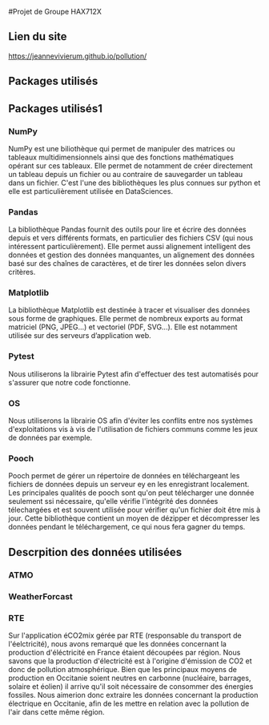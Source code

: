 #Projet de Groupe HAX712X

## Lien du site
https://jeannevivierum.github.io/pollution/

## Packages utilisés

## Packages utilisés1

### NumPy
NumPy est une biliothèque qui permet de manipuler des matrices ou tableaux multidimensionnels ainsi que des fonctions mathématiques opérant sur ces tableaux. Elle permet de notamment de créer directement un tableau depuis un fichier ou au contraire de sauvegarder un tableau dans un fichier. C'est l'une des bibliothèques les plus connues sur python et elle est particulièrement utilisée en DataSciences.

### Pandas
La bibliothèque Pandas fournit des outils pour lire et écrire des données depuis et vers différents formats, en particulier des fichiers CSV (qui nous intéressent particulièrement). Elle permet aussi alignement intelligent des données et gestion des données manquantes, un alignement des données basé sur des chaînes de caractères, et de tirer les données selon divers critères.

### Matplotlib
La bibliothèque Matplotlib est destinée à tracer et visualiser des données sous forme de graphiques. Elle permet de nombreux exports au format matriciel (PNG, JPEG...) et vectoriel (PDF, SVG...). Elle est notamment utilisée sur des serveurs d’application web.

### Pytest
Nous utiliserons la librairie Pytest afin d'effectuer des test automatisés pour s'assurer que notre code fonctionne.

### OS
Nous utiliserons la librairie OS afin d'éviter les conflits entre nos systèmes d'exploitations vis à vis de l'utilisation de fichiers communs comme les jeux de données par exemple.

### Pooch
Pooch permet de gérer un répertoire de données en téléchargeant les fichiers de données depuis un serveur ey en les enregistrant localement. Les principales qualités de pooch sont qu'on peut télécharger une donnée seulement ssi nécessaire, qu'elle vérifie l'intégrité des données télechargées et est souvent utilisée pour vérifier qu'un fichier doit être mis à jour. Cette bibliothèque contient un moyen de dézipper et décompresser les données pendant le téléchargement, ce qui nous fera gagner du temps.

## Descrpition des données utilisées

### ATMO 


### WeatherForcast


### RTE 
Sur l'application éCO2mix gérée par RTE (responsable du transport de l'éelctricité), nous avons remarqué que les données concernant la production d'éléctricité en France étaient découpées par région. Nous savons que la production d'électricité est à l'origine d'émission de CO2 et donc de pollution atmosphérique. Bien que les principaux moyens de production en Occitanie soient neutres en carbonne (nucléaire, barrages, solaire et éolien) il arrive qu'il soit nécessaire de consommer des énergies fossiles. Nous aimerion donc extraire les données concernant la production électrique en Occitanie, afin de les mettre en relation avec la pollution de l'air dans cette même région.
